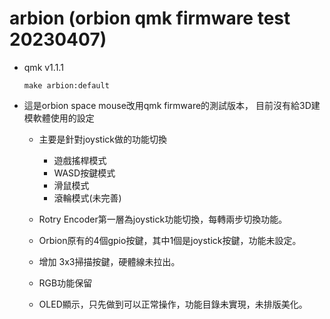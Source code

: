 # arbion (orbion qmk firmware test 20230407) 
* qmk v1.1.1

  ```
  make arbion:default
  ```

* 這是orbion space mouse改用qmk firmware的測試版本，
  目前沒有給3D建模軟體使用的設定
  
  * 主要是針對joystick做的功能切換
    * 遊戲搖桿模式
    * WASD按鍵模式
    * 滑鼠模式
    * 滾輪模式(未完善)
  
  * Rotry Encoder第一層為joystick功能切換，每轉兩步切換功能。
  
  * Orbion原有的4個gpio按鍵，其中1個是joystick按鍵，功能未設定。
  
  * 增加 3x3掃描按鍵，硬體線未拉出。

  * RGB功能保留
  
  * OLED顯示，只先做到可以正常操作，功能目錄未實現，未排版美化。
